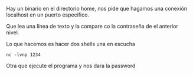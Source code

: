Hay un binario en el directorio home, nos pide que hagamos una conexión localhost en un puerto especifico.

Que lea una línea de texto y la compare co la contraseña de el anterior nivel.

Lo que hacemos es hacer dos shells una en escucha
```
nc -lvnp 1234
```
Otra que ejecute el programa y nos dara la password
